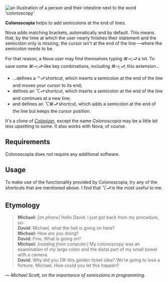 <!--
👋 Hello! As Nova users browse the extensions library, a good README can help them understand what your extension does, how it works, and what setup or configuration it may require.

Not every extension will need every item described below. Use your best judgement when deciding which parts to keep to provide the best experience for your new users.

💡 Quick Tip! As you edit this README template, you can preview your changes by selecting **Extensions → Activate Project as Extension**, opening the Extension Library, and selecting "Colonoscopia" in the sidebar.

Let's get started!
-->

<!--
🎈 Include a brief description of the features your extension provides. For example:
-->

![an illustration of a person and their intestine next to the word 'colonoscopy'](https://raw.githubusercontent.com/belcar-s/nova-colonoscopia/trunk/Colonoscopy.png)

**Colonoscopia** helps to add semicolons at the end of lines.

Nova adds matching brackets, automatically and by default. This means that, by the time at which the user nearly finishes their statement and the semicolon only is missing, the cursor isn't at the end of the line —where the semicolon needs to be.

For that reason, a Nova user may find themselves typing _⌘⇨;⮐_ a lot. To save some _⌘⇨;⮐_-like key combinations, including _⌘⇨;⮐_, this extension…

- …defines a _⌃⮐_ shortcut, which inserts a semicolon at the end of the line and moves your cursor to its end;
- defines an _⌥⮐_ shortcut, which inserts a semicolon at the end of the line and continues at a new line;
- and defines an _⌥⌘⮐_ shortcut, which adds a semicolon at the end of the line but keeps the cursor position.

It's a clone of [_Colonizer_](https://marketplace.visualstudio.com/items?itemName=vmsynkov.colonize), except the name _Colonoscopia_ may be a little bit less upsetting to some. It also works with Nova, of course.

## Requirements

Colonoscopia does not require any additional software.

## Usage

To make use of the functionality provided by Colonoscopia, try any of the shortcuts that are mentioned above. I find that _⌥⮐_ is the most useful to me.

<!--
👋 That's it! Happy developing!

P.S. If you'd like, you can remove these comments before submitting your extension 😉
-->

## Etymology

> **Michael:** _\[on phone\]_ Hello David. I just got back from my procedure, so-  
> **David:** Michael, what the hell is going on here?  
> **Michael:** How are you doing?  
> **David:** Fine. What is going on?  
> **Michael:** _\[reading from computer\]_ My colonoscopy was an examination of my large colon and the distal part of my small bowel with a camera.  
> **David:** Why did you OK this golden ticket idea? We're going to lose a fortune, Michael. How could you let this happen?

_— Michael Scott, on the importance of semicolons in programming._

